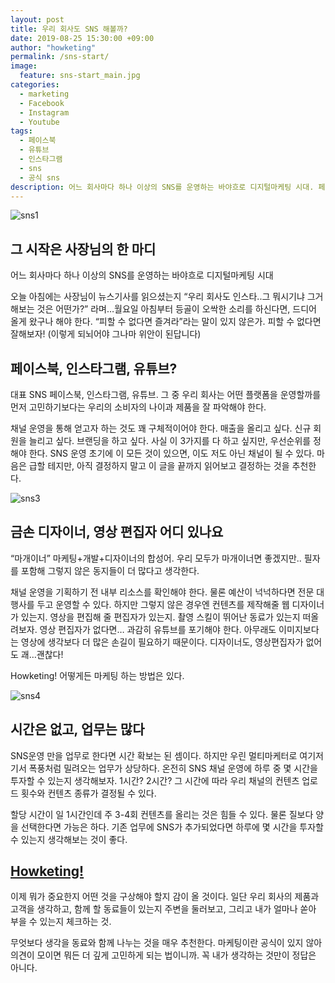 ```yaml
---
layout: post
title: 우리 회사도 SNS 해볼까?
date: 2019-08-25 15:30:00 +09:00
author: "howketing"
permalink: /sns-start/
image:
  feature: sns-start_main.jpg 
categories:
  - marketing
  - Facebook
  - Instagram
  - Youtube
tags:
  - 페이스북
  - 유튜브
  - 인스타그램
  - sns
  - 공식 sns
description: 어느 회사마다 하나 이상의 SNS를 운영하는 바야흐로 디지털마케팅 시대. 페이스북, 유튜브, 인스타그램? 우리는 어떤 채널을 운영할지 고민이라면 이 것부터 고민해보자.
---
```


![sns1](https://lh3.googleusercontent.com/2FCzvZhNfq5J9BeRDr5r-9TKV6CXfH8dKxEOyxvrA0RLZ0LeQ0xL8H_Bjdb5KLP3tIn5dW_3g-0rhL4rSdDG7ntP8FwlZovYxswF1P56h0YytGPxVa4pIPB-bgSbm2-9txe1eJN7-zc-1BQjjV0zLezCoWzB7Dd4XYckIJGPI4dzNPXwN2VVuEfyFA_mnBmuKJGvxtQ7j3b-Y87SXLvosjZoOnnPzDqlVz28-6oKMN4WkqebnqIeKJYddei7rRbhinh1q1_fGHKLF41H7yrOlxBWhzSdzRF4Chy-k4cpbxYpAcKcVhqb_yj4zKuZLVOxRPi0A0gqsixq7o1amCDDudsxRHLlZd5mdM1q948JK45gviCsuXehRTDBLAarF_xUKAfxjA7TUiqGIrN0COtEFv_ZbEaan8yBmzvOxPFW2rlRFiXvW0-8GL2Zuxn68OmIiUpDr9T2qNLnCSbTa3l_srzqDyjlQQ6k9ZNDceHaE7m5ydHK5SMjch7hmPbgFhHFohdpVBETISSfsJPkLQqcBQeS5RUI364eVj2mUdgF-ufCDGML6TrUarAPVL5hFszCUkgh7kbTmDXnHgLihBBUG7afOh0-rc2FoAaPovPVFcvCnS_F02HxfSNG6Zbw0226VipZUi3TJ2crjTb9elDIm6CA3W7OP1wSwZepzJKq-br3LdvVFPPqHXYUXP7hObPmH4XfRTuLewiZLuLaA9ckNfg=w960-h540-no)

## 그 시작은 사장님의 한 마디                                                                    

어느 회사마다 하나 이상의 SNS를 운영하는 바야흐로 디지털마케팅 시대

오늘 아침에는 사장님이 뉴스기사를 읽으셨는지 “우리 회사도 인스타..그 뭐시기냐 그거 해보는 것은 어떤가?” 라며…월요일 아침부터 등골이 오싹한 소리를 하신다면, 드디어 올게 왔구나 해야 한다. “피할 수 없다면 즐겨라”라는 말이 있지 않은가. 피할 수 없다면 잘해보자! (이렇게 되뇌어야 그나마 위안이 된답니다)

## 페이스북, 인스타그램, 유튜브?

대표 SNS 페이스북, 인스타그램, 유튜브. 그 중 우리 회사는 어떤 플랫폼을 운영할까를 먼저 고민하기보다는 우리의 소비자의 나이과 제품을 잘 파악해야 한다.

채널 운영을 통해 얻고자 하는 것도 꽤 구체적이어야 한다. 매출을 올리고 싶다. 신규 회원을 늘리고 싶다. 브랜딩을 하고 싶다. 사실 이 3가지를 다 하고 싶지만, 우선순위를 정해야 한다. SNS 운영 초기에 이 모든 것이 있으면, 이도 저도 아닌 채널이 될 수 있다. 마음은 급할 테지만, 아직 결정하지 말고 이 글을 끝까지 읽어보고 결정하는 것을 추천한다.

![sns3](https://lh3.googleusercontent.com/BkbLYWESfLGWoA2DxgKPdhrLv_byHkGmRhoqFJPpfLn0Wzt3kaWqMPmF3Da6WSc_oco-3M0Ck_eV4aODa-_IsEo-ROMZepPJ13fsV98E8R0UGvv7utoM5Xz3geq_LcHi2IibCqzb0naIAMpE3amarFi5p23ct0BWYJudpadUcvli8_cEAywV2Jakc-563D2hh5WjCVr-FcftVXNT1eMX7OrtmoSRftamt0zgAXPdAjmNUhvYwiBArB-jq44rhEFQMu9UwbUu-2RoiyXVdAwHDaMX035oGmx97Sei08p-Zpueu_dXKYn9AvAKldCkK1UE_FmwY2FCIQpN9Ixa7IGmFUDOvYnfrkSe7XN70auyMZHtjnBoY63JcEvVV-M6CfoiSRETEPbk4AB3seuAhxElLrQvGphvQ2-lXy08576kSmOCxnzIw0y6Zx4Edi1haoHh1Pu5D5MDSt5tN8IrDYSLNCmlbQGJfBEQBIm5GGmD4i4pxwwSABOriQVOJ0lMUFP7R3B5iMFmJV9MID_HteOHLR2d6bQq2J7cqLrJCjtGuXE4bMu5ezovlzXCWRQZAZQQyoY99kzAQ92BjXcBHEPWbz9_Op6QAWEwc9hvCvR8O1CntFVpO2IV4Gh19FVaGiTVdaOTUJiV6_ehNaO4dLpj80z1W3eY6A3GV9TjQ84DmRrmu4m3DDz0ukKvODbEbIU2M-nCOwW2m7Enj2RqyRFLrLY=w960-h503-no)

## 금손 디자이너, 영상 편집자 어디 있나요

“마개이너” 마케팅+개발+디자이너의 합성어. 우리 모두가 마개이너면 좋겠지만.. 필자를 포함해 그렇지 않은 동지들이 더 많다고 생각한다.

채널 운영을 기획하기 전 내부 리소스를 확인해야 한다. 물론 예산이 넉넉하다면 전문 대행사를 두고 운영할 수 있다. 하지만 그렇지 않은 경우엔 컨텐츠를 제작해줄 웹 디자이너가 있는지. 영상을 편집해 줄 편집자가 있는지. 촬영 스킬이 뛰어난 동료가 있는지 떠올려보자. 영상 편집자가 없다면… 과감히 유튜브를 포기해야 한다. 아무래도 이미지보다는 영상에 생각보다 더 많은 손길이 필요하기 때문이다. 디자이너도, 영상편집자가 없어도 괘…괜찮다!

Howketing! 어떻게든 마케팅 하는 방법은 있다.

![sns4](https://lh3.googleusercontent.com/ZCLFktgKwgNKq7M8e_OKKvP52jhze1cr3WgDunuH2yfECKfKae9cdTAXFzAAzVMSWrWz7Cb5DM_a1sObyl4TxNGqlVN5HHED4cn9DDtSyc7Cysfx0zMDQs_GyEY5QwnghgQPCLSUrqjthuSL8JUPVV6ziC6Dg0KqhMbXXMkJb-_Kucpx54xZUe9mGy8uQ6m0P0VuPfUtP7o9MGKoh0_6gdQftOheDtB5uIlBZZ72YMcJ_eMvsHJf6vqXZU7Zc_Rnq_wZRsiYvtojAgFM7HuMULcdKhGREpEnqlq7ypxEKVmdyGArI8u6r7QV5lxjHWtcdLyWWzlHyMAaaPKynQMQfEEemcoH_0cA9J66DHqz-4mQX5GaKTfcvUa2M0_3vBjIBlUo0nfJ0m5kiAh2Q--BuFL2ts7A2Vta2yPJXRNDYmLmfY1n0WbRRNeETevGwDcHRtiKkw71GtuDkP5z9MwiTGLDDSAymeg654OiGjN19iUfErXVd45XKeBIz7SIvFnvt8zJ75j8y_ZK-wRsVhBBRVZJ7p021pLRRrTm-jsLeY5rEOZ2ZeEij-gZE_Z1Z3oAbIPNLBpVYrqxwxeeElwS4roEC3LUeSmMZxLlmMWUcjpVVgX9U5MoQPNG1DTLoLizUW3jCmHFpUJcHqTxkrc2b0lJOfUw5kwWHGU1sk-5ClCZr5F7gEfsmiJkIzb2G7OdM-DZJ7dDqQ3zloxmRWFfg9g=w960-h503-no)

## 시간은 없고, 업무는 많다

SNS운영 만을 업무로 한다면 시간 확보는 된 셈이다. 하지만 우린 멀티마케터로 여기저기서 폭풍처럼 밀려오는 업무가 상당하다. 온전히 SNS 채널 운영에 하루 중 몇 시간을 투자할 수 있는지 생각해보자. 1시간? 2시간? 그 시간에 따라 우리 채널의 컨텐츠 업로드 횟수와 컨텐츠 종류가 결정될 수 있다.

할당 시간이 일 1시간인데 주 3-4회 컨텐츠를 올리는 것은 힘들 수 있다. 물론 질보다 양을 선택한다면 가능은 하다. 기존 업무에 SNS가 추가되었다면 하루에 몇 시간을 투자할 수 있는지 생각해보는 것이 좋다.

## <u>Howketing!</u>

이제 뭐가 중요한지 어떤 것을 구상해야 할지 감이 올 것이다. 일단 우리 회사의 제품과 고객을 생각하고, 함께 할 동료들이 있는지 주변을 둘러보고, 그리고 내가 얼마나 쏟아 부을 수 있는지 체크하는 것.

무엇보다 생각을 동료와 함께 나누는 것을 매우 추천한다. 마케팅이란 공식이 있지 않아 의견이 모이면 뭐든 더 깊게 고민하게 되는 법이니까. 꼭 내가 생각하는 것만이 정답은 아니다.